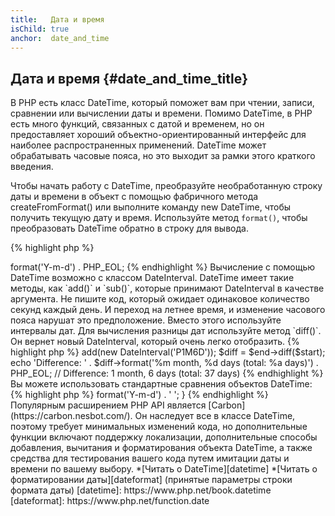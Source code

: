 ```yaml
---
title:   Дата и время
isChild: true
anchor:  date_and_time
---
```


## Дата и время {#date_and_time_title}

В PHP есть класс DateTime, который поможет вам при чтении, записи, сравнении или вычислении даты и времени. Помимо
DateTime, в PHP есть много функций, связанных с датой и временем, но он предоставляет хороший объектно-ориентированный
интерфейс для наиболее распространенных применений. DateTime может обрабатывать часовые пояса, но это выходит за рамки
этого краткого введения.

Чтобы начать работу с DateTime, преобразуйте необработанную строку даты и времени в объект с помощью фабричного метода
createFromFormat() или выполните команду new DateTime, чтобы получить текущую дату и время. Используйте метод `format()`,
чтобы преобразовать DateTime обратно в строку для вывода.

{% highlight php %}
<?php
$raw = '22. 11. 1968';
$start = DateTime::createFromFormat('d. m. Y', $raw);

echo 'Start date: ' . $start->format('Y-m-d') . PHP_EOL;
{% endhighlight %}

Вычисление с помощью DateTime возможно с классом DateInterval. DateTime имеет такие методы, как `add()` и `sub()`,
которые принимают DateInterval в качестве аргумента. Не пишите код, который ожидает одинаковое количество секунд каждый
день. И переход на летнее время, и изменение часового пояса нарушат это предположение. Вместо этого используйте интервалы
дат. Для вычисления разницы дат используйте метод `diff()`. Он вернет новый DateInterval, который очень легко отобразить.

{% highlight php %}
<?php
// create a copy of $start and add one month and 6 days
$end = clone $start;
$end->add(new DateInterval('P1M6D'));

$diff = $end->diff($start);
echo 'Difference: ' . $diff->format('%m month, %d days (total: %a days)') . PHP_EOL;
// Difference: 1 month, 6 days (total: 37 days)
{% endhighlight %}

Вы можете использовать стандартные сравнения объектов DateTime:

{% highlight php %}
<?php
if ($start < $end) {
    echo "Start is before the end!" . PHP_EOL;}
{% endhighlight %}

Последний пример для демонстрации класса DatePeriod. Он используется для повторения повторяющихся событий. Он может
принимать два объекта DateTime, начало и конец, а также интервал, в течение которого он будет возвращать все промежуточные
события.

{% highlight php %}
<?php
// output all thursdays between $start and $end
$periodInterval = DateInterval::createFromDateString('first thursday');
$periodIterator = new DatePeriod($start, $periodInterval, $end, DatePeriod::EXCLUDE_START_DATE);
foreach ($periodIterator as $date) {
    // output each date in the period
    echo $date->format('Y-m-d') . ' ';
}
{% endhighlight %}

Популярным расширением PHP API является [Carbon](https://carbon.nesbot.com/). Он наследует все в классе DateTime, поэтому
требует минимальных изменений кода, но дополнительные функции включают поддержку локализации, дополнительные способы
добавления, вычитания и форматирования объекта DateTime, а также средства для тестирования вашего кода путем имитации даты
и времени по вашему выбору.

*[Читать о DateTime][datetime]
*[Читать о форматировании даты][dateformat] (принятые параметры строки формата даты)

[datetime]: https://www.php.net/book.datetime
[dateformat]: https://www.php.net/function.date
